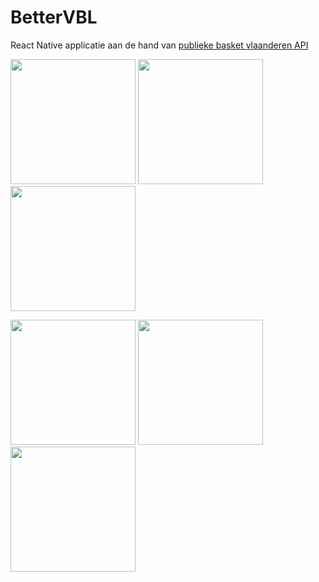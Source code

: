 # BetterVBL

React Native applicatie aan de hand van [publieke basket vlaanderen API](https://www.basketbal.vlaanderen/faq/detail/waar-vind-ik-de-api-documentatie)

<p>
<img width="200px" height="auto" src="https://user-images.githubusercontent.com/71444090/168422190-60818b78-d748-4de6-943e-074ea9d1fe76.png">
<img width="200px" height="auto" src="https://user-images.githubusercontent.com/71444090/168425985-cd1ffb5a-ac27-4647-8a1d-ca65780d8d8a.png">
<img width="200px" height="auto" src="https://user-images.githubusercontent.com/71444090/168426025-70f832d8-f0e4-4dc7-8b30-6528a7e76dbb.png">
</p>

<p>
<img width="200px" height="auto" src="https://user-images.githubusercontent.com/71444090/168426051-aa37a864-0894-4da3-b96b-7bc0754c5b47.png">
<img width="200px" height="auto" src="https://user-images.githubusercontent.com/71444090/168426098-1fc6731b-1a9e-4d4e-8e08-651b1768d5bc.png">
<img width="200px" height="auto" src="https://user-images.githubusercontent.com/71444090/168426131-42bb882b-b190-45e6-a9bf-69ac2ab8c146.png">
</p>
